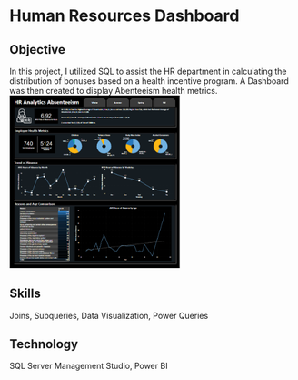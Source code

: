 <h1>Human Resources Dashboard</h1>

<h2>Objective</h2>
In this project, I utilized SQL to assist the HR department in calculating the distribution of bonuses based on a health incentive program. A Dashboard was then created to display Abenteeism health metrics.

<img src="https://github.com/Sunny-Lai/HRDashboard/blob/main/HRAnalytics.png" width="300">

<h2>Skills</h2>
Joins, Subqueries, Data Visualization, Power Queries

<h2>Technology</h2>
SQL Server Management Studio, Power BI
